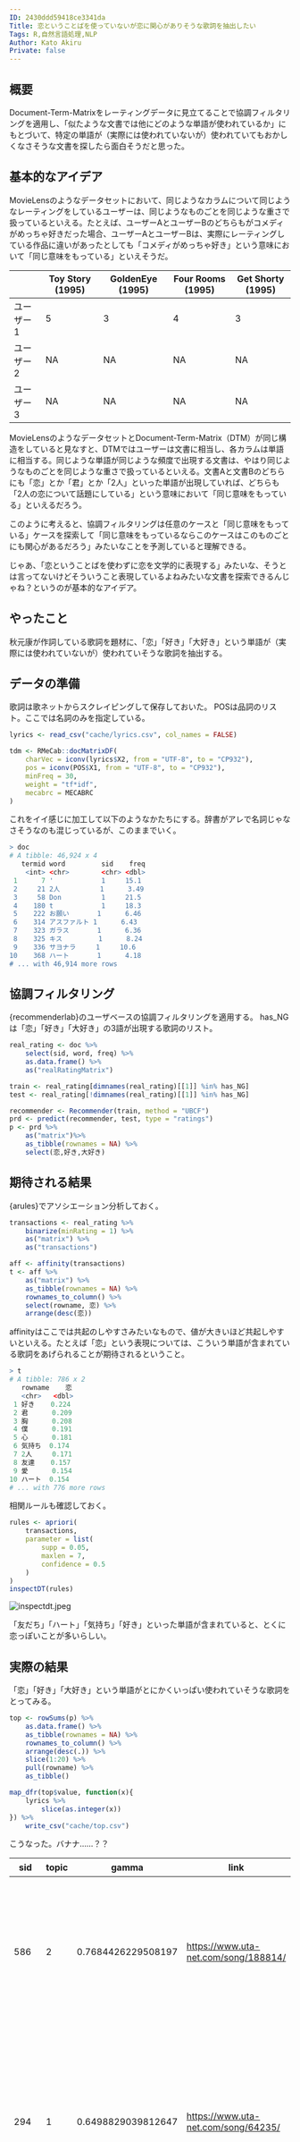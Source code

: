 ```yaml
---
ID: 2430ddd59418ce3341da
Title: 恋ということばを使っていないが恋に関心がありそうな歌詞を抽出したい
Tags: R,自然言語処理,NLP
Author: Kato Akiru
Private: false
---
```


## 概要

Document-Term-Matrixをレーティングデータに見立てることで協調フィルタリングを適用し、「似たような文書では他にどのような単語が使われているか」にもとづいて、特定の単語が（実際には使われていないが）使われていてもおかしくなさそうな文書を探したら面白そうだと思った。

## 基本的なアイデア

MovieLensのようなデータセットにおいて、同じようなカラムについて同じようなレーティングをしているユーザーは、同じようなものごとを同じような重さで扱っているといえる。たとえば、ユーザーAとユーザーBのどちらもがコメディがめっちゃ好きだった場合、ユーザーAとユーザーBは、実際にレーティングしている作品に違いがあったとしても「コメディがめっちゃ好き」という意味において「同じ意味をもっている」といえそうだ。

|       |  Toy Story (1995)  |  GoldenEye (1995)  |  Four Rooms (1995)  |  Get Shorty (1995)  |
|  ----  |  ----  |  ----  |  ----  |  ----  |
|  ユーザー1  |  5  |  3  |  4  |  3  |
|  ユーザー2  |  NA  |  NA  |  NA  |  NA  |
|  ユーザー3  |  NA  |  NA  |  NA  |  NA  |

MovieLensのようなデータセットとDocument-Term-Matrix（DTM）が同じ構造をしていると見なすと、DTMではユーザーは文書に相当し、各カラムは単語に相当する。同じような単語が同じような頻度で出現する文書は、やはり同じようなものごとを同じような重さで扱っているといえる。文書Aと文書Bのどちらにも「恋」とか「君」とか「2人」といった単語が出現していれば、どちらも「2人の恋について話題にしている」という意味において「同じ意味をもっている」といえるだろう。

このように考えると、協調フィルタリングは任意のケースと「同じ意味をもっている」ケースを探索して「同じ意味をもっているならこのケースはこのものごとにも関心があるだろう」みたいなことを予測していると理解できる。

じゃあ、「恋ということばを使わずに恋を文学的に表現する」みたいな、そうとは言ってないけどそういうこと表現しているよねみたいな文書を探索できるんじゃね？というのが基本的なアイデア。

## やったこと

秋元康が作詞している歌詞を題材に、「恋」「好き」「大好き」という単語が（実際には使われていないが）使われていそうな歌詞を抽出する。

## データの準備

歌詞は歌ネットからスクレイピングして保存しておいた。
POSは品詞のリスト。ここでは名詞のみを指定している。

```R
lyrics <- read_csv("cache/lyrics.csv", col_names = FALSE)

tdm <- RMeCab::docMatrixDF(
    charVec = iconv(lyrics$X2, from = "UTF-8", to = "CP932"),
    pos = iconv(POS$X1, from = "UTF-8", to = "CP932"),
    minFreq = 30,
    weight = "tf*idf",
    mecabrc = MECABRC
)
```

これをイイ感じに加工して以下のようなかたちにする。辞書がアレで名詞じゃなさそうなのも混じっているが、このままでいく。

```R
> doc
# A tibble: 46,924 x 4
   termid word         sid    freq
    <int> <chr>        <chr> <dbl>
 1      7 '            1     15.1 
 2     21 2人          1      3.49
 3     58 Don          1     21.5 
 4    180 t            1     18.3 
 5    222 お願い       1      6.46
 6    314 アスファルト 1      6.43
 7    323 ガラス       1      6.36
 8    325 キス         1      8.24
 9    336 サヨナラ     1     10.6 
10    368 ハート       1      4.18
# ... with 46,914 more rows
```

## 協調フィルタリング

{recommenderlab}のユーザベースの協調フィルタリングを適用する。
has_NGは「恋」「好き」「大好き」の3語が出現する歌詞のリスト。

```R
real_rating <- doc %>%
    select(sid, word, freq) %>%
    as.data.frame() %>%
    as("realRatingMatrix")

train <- real_rating[dimnames(real_rating)[[1]] %in% has_NG]
test <- real_rating[!dimnames(real_rating)[[1]] %in% has_NG]

recommender <- Recommender(train, method = "UBCF")
prd <- predict(recommender, test, type = "ratings")
p <- prd %>%
    as("matrix")%>%
    as_tibble(rownames = NA) %>%
    select(恋,好き,大好き)
```

## 期待される結果

{arules}でアソシエーション分析しておく。

```R
transactions <- real_rating %>%
    binarize(minRating = 1) %>%
    as("matrix") %>%
    as("transactions")

aff <- affinity(transactions)
t <- aff %>%
    as("matrix") %>%
    as_tibble(rownames = NA) %>%
    rownames_to_column() %>%
    select(rowname, 恋) %>%
    arrange(desc(恋))
```

affinityはここでは共起のしやすさみたいなもので、値が大きいほど共起しやすいといえる。たとえば「恋」という表現については、こういう単語が含まれている歌詞をあげられることが期待されるということ。

```R
> t
# A tibble: 786 x 2
   rowname    恋
   <chr>   <dbl>
 1 好き    0.224
 2 君      0.209
 3 胸      0.208
 4 僕      0.191
 5 心      0.181
 6 気持ち  0.174
 7 2人     0.171
 8 友達    0.157
 9 愛      0.154
10 ハート  0.154
# ... with 776 more rows
```

相関ルールも確認しておく。

```R
rules <- apriori(
    transactions,
    parameter = list(
        supp = 0.05,
        maxlen = 7,
        confidence = 0.5
    )
)
inspectDT(rules)
```

![inspectdt.jpeg](https://qiita-image-store.s3.amazonaws.com/0/228173/bda69475-f766-9a3b-0d01-d9e2581e658c.jpeg)

「友だち」「ハート」「気持ち」「好き」といった単語が含まれていると、とくに恋っぽいことが多いらしい。

## 実際の結果

「恋」「好き」「大好き」という単語がとにかくいっぱい使われていそうな歌詞をとってみる。

```R
top <- rowSums(p) %>%
    as.data.frame() %>%
    as_tibble(rownames = NA) %>%
    rownames_to_column() %>%
    arrange(desc(.)) %>%
    slice(1:20) %>%
    pull(rowname) %>%
    as_tibble()

map_dfr(top$value, function(x){
    lyrics %>%
        slice(as.integer(x))
}) %>%
    write_csv("cache/top.csv")
```

こうなった。バナナ……？？

| sid  | topic | gamma              | link                                 | 歌い出し                                                     |
| ---- | ----- | ------------------ | ------------------------------------ | ------------------------------------------------------------ |
| 586  | 2     | 0.7684426229508197 | https://www.uta-net.com/song/188814/ | バナナ　バナナバナナ　バナナひょろりきいろいほそおもてすきでじみなわけじゃないふさにつらなるきょうだいとあすをゆめみたねったいりん |
| 294  | 1     | 0.6498829039812647 | https://www.uta-net.com/song/64235/  | Wake Up It's MorningWake Up It's MorningWake Up It's MorningWake Up It's Morning天使の顔したあの娘は　正体不明の重要参考人目覚めはいつものTVのニュースキャスターの声 |
| 1553 | 3     | 0.6983695652173914 | https://www.uta-net.com/song/3274/   | ドダバ　そこ行く姉ちゃん俺とお茶でもどうだいイヤンYeh yeh yeh yeh yeh yehWow wow wow wow wowティーバックってか？　おっかしい、この歌ドダバ |
| 2385 | 1     | 0.7877155172413793 | https://www.uta-net.com/song/105919/ | ワクワクの日曜日目覚めたら窓にパラパラと雪あなたとの初めてのデートなのについてない空模様あの待ち合わせ場所へそう　傘を差しながら出かけた私を迎えたのは |
| 2302 | 4     | 0.7563775510204082 | https://www.uta-net.com/song/180730/ | LALALA…LALALA…OH！ OH！電車がゴーゴーうるせえ！(工場近く)OH！ OH！誰も来やしねえよ世間様から見捨てられたエリアさ |
| 768  | 3     | 0.7655737704918033 | https://www.uta-net.com/song/149641/ | この街のノイズは最高の媚薬(ドラッグ)さアスファルトのディスコでReligionのように踊るのさCrazy Nights　ハートのCrazy Nights　ビートにCrazy Nights　浮かれてCrazy Nights朝まで眠れない狂ったジェネレーション |
| 2003 | 1     | 0.814327485380117  | https://www.uta-net.com/song/198245/ | うちらより偉い人　ガンバレ！ガンバレ！うちらより頭いい人　ガンバレ！ガンバレ！シュプレヒコール聴こえる社会の窓からこの国の将来に一言申すたかがアイドル　されどアイドル |
| 1132 | 1     | 0.5361010830324909 | https://www.uta-net.com/song/126769/ | レッドにブルーにイエロー・ホワイト・ブラック・グリーン・ピンクにオレンジCome on！ 集まれ！ゴールド・シルバー・ネイビー・グレーにブラウン・ライトブルー・ベージュにパープル夢１６色 |
| 2203 | 1     | 0.824396782841823  | https://www.uta-net.com/song/43313/  | 君の瞳に何が映ってるのか？夢に燃えてる僕の背中よ淋しくさせても許してくれ飛ばなきゃならない自分の空 |
| 254  | 2     | 0.7378472222222222 | https://www.uta-net.com/song/15814/  | ハァ～　月の太鼓に風の笛トントンピーヒャラリ(ヨイヨイ)やぐらの下で輪になって人と人とが巡り逢う(ア　ソレッ) |
| 115  | 1     | 0.8163972286374134 | https://www.uta-net.com/song/42940/  | 窓の遠い時計台 文字盤が見えればもうすぐ夜明けだ君はからっぽのチェストひじで もたれながら 昨日のままさ分かってるよ |
| 1678 | 1     | 0.6691616766467066 | https://www.uta-net.com/song/162885/ | じゃんじゃん　じゃんけんぽんぐぅぐぅ　ぐぅ・ちょき・ぱぁにんにん　忍たま音頭アソレ　アソレ　アソレソレソレ |
| 2116 | 1     | 0.7806122448979592 | https://www.uta-net.com/song/196364/ | Say！ ポピパパッポピピップ…Say！ ポピパパッポピピップ…Say！ ポピパパッポピピップ…Say！ |
| 1554 | 3     | 0.766566265060241  | https://www.uta-net.com/song/86282/  | 横須賀ベイシティ　場末のディスコミラーボール　安っぽいね錆びた光　かきまぜてるフロアーベトナムメモリー　危ないモーメント |
| 587  | 1     | 0.4719512195121951 | https://www.uta-net.com/song/228126/ | WOW WOW WOWガンガンガン　ガンバリーナ！ヤンヤンヤン　ヤッチャリーナ！一度決めたら　Yeah！ Yeah！ Yeah！とことん行こう！目指せ！ ガンバリーナ！ |
| 1667 | 4     | 0.7449494949494949 | https://www.uta-net.com/song/7241/   | 日本ブギだよ！ (JAPAN JAPAN)日本ブギだよ！ (JAPAN JAPAN)日本は　変わるよ！日本は　変わるよ！ |
| 2163 | 3     | 0.8054123711340206 | https://www.uta-net.com/song/117284/ | 遥か地平線に長い夜が明ける時悪い夢から覚め世界は生まれ変われるよいくつもの罪を青い空が許してくれる |
| 1666 | 3     | 0.5251046025104602 | https://www.uta-net.com/song/228880/ | 1つ　人の数は　おおよそ一億二千万人だ！2つ　富士の山は　標高3776！3つ　見てよ！円が高い！1ドル115円！ |
| 1053 | 1     | 0.5833333333333334 | https://www.uta-net.com/song/23182/  | そんなに強くないからお酒ばかり　勧めないでそろそろ　私家に帰らなきゃ無理には　引き止めないけど野暮なことは　言いっこなしさ |
| 2410 | 1     | 0.7450248756218906 | https://www.uta-net.com/song/7253/   | おまえだつて Maybe 覚えるだろう遠いあの頃の輝き過ぎさった 時の河に埋もれて愛は殻の中誰でも |

## 評価

### トピックモデル

ここまでやって気づいたのだが、秋元康がどんな歌詞を書いているのかきちんと把握していないので、実は適当に予測してもけっこう恋っぽい歌詞にあたってしまうのではないかという疑惑が生じた。上の結果ではそんなに恋っぽい歌詞が抽出できなかったけれど、それが偶然なのかもよくわからない。

そのへん含め、もうすこし検討するために{topicmodels}でトピック分析してみる。とりあえずわけてくれればいいのでトピック数は適当に決めた。

```R
dtm_lda <- doc %>%
    mutate(
        sid_int = as.integer(sid),
        val_int = as.integer(freq)
    ) %>%
    tidytext::cast_dtm_(document = "sid_int", term = "word", value = "val_int") %>%
    print() %>%
    topicmodels::LDA(k = 4, method = "Gibbs")

topic_term <- tidytext::tidy(dtm_lda, matrix = "beta") %>%
    group_by(term) %>%
    top_n(n = 1, wt = beta) %>%
    arrange(topic) %>% 
    ungroup() %>%
    group_by(topic) %>%
    top_n(n = 20, wt = beta) %>%
    arrange(desc(beta)) %>%
    as.data.frame() %>%
    write_csv("cache/topic_term.csv")
```

それぞれのトピックに特徴的な単語。

```R
> topic_term %>%
+     filter(topic == 1)
   topic     term        beta
1      1       AH 0.027583670
2      1     Yeah 0.021853881
3      1        ' 0.021470983
4      1       Oh 0.019652220
5      1        I 0.017477908
6      1        - 0.015536070
7      1        , 0.014866000
8      1     LOVE 0.014592501
9      1      YOU 0.012623314
10     1        . 0.012295116
11     1 愛してる 0.012062642
12     1       Ah 0.010886599
13     1       Me 0.009847306
14     1       48 0.009751582
15     1     今夜 0.009710557
16     1        t 0.009532783
17     1      2人 0.009409709
18     1      the 0.008835362
19     1 Love you 0.008794337
20     1      !　 0.008548189
> topic_term %>%
+     filter(topic == 2)
   topic             term        beta
1      2               空 0.024266335
2      2               涙 0.019007227
3      2               愛 0.017054397
4      2               夢 0.016870715
5      2               風 0.015449596
6      2               雨 0.013980139
7      2           思い出 0.013361421
8      2               花 0.013187406
9      2           悲しみ 0.012965054
10     2               海 0.011360253
11     2             未来 0.010741534
12     2               心 0.010538517
13     2           あの日 0.010528850
14     2               星 0.010519182
15     2           いつか 0.010325833
16     2 川の流れのように 0.010084146
17     2             季節 0.009977803
18     2             永遠 0.009939134
19     2               夜 0.009774786
20     2             太陽 0.009687779
> topic_term %>%
+     filter(topic == 3)
   topic         term        beta
1      3           君 0.080323159
2      3           僕 0.067112831
3      3          WOW 0.031483402
4      3     しあわせ 0.013294517
5      3         今日 0.013180186
6      3       キット 0.010041304
7      3         世界 0.009989336
8      3     好きだ。 0.009989336
9      3       誰かが 0.009812644
10     3           声 0.009292962
11     3         青春 0.009199419
12     3         そば 0.008970759
13     3           汗 0.008471863
14     3         昨日 0.008118479
15     3       ハイツ 0.008045724
16     3 いつだって。 0.008014543
17     3         勇気 0.007837851
18     3         大事 0.007484467
19     3         一番 0.007318168
20     3           息 0.007255806
21     3        MARIA 0.007255806
> topic_term %>%
+     filter(topic == 4)
   topic       term        beta
1      4         恋 0.030817068
2      4       好き 0.026629006
3      4       キス 0.017235322
4      4       大人 0.014846734
5      4       友達 0.012597391
6      4     ハート 0.011740499
7      4        　( 0.011022851
8      4         嘘 0.010840762
9      4         顔 0.010390893
10     4       した 0.010294493
11     4   あなたに 0.009791068
12     4     女の子 0.009737512
13     4         OH 0.009544712
14     4   ロマンス 0.008345062
15     4 ごめんね。 0.008098705
16     4         髪 0.007980883
17     4       制服 0.007423903
18     4        )　 0.007370347
19     4       ただ 0.006888345
20     4       L・A 0.006770522
```

それぞれのトピックにおける「恋」「好き」「大好き」の β

![beta_koi.jpeg](https://qiita-image-store.s3.amazonaws.com/0/228173/dc0765b4-b3d5-1120-9547-b82e4e37f285.jpeg)
![beta_suki.jpeg](https://qiita-image-store.s3.amazonaws.com/0/228173/696c0094-fa5e-7053-945c-f597ad16171e.jpeg)
![beta_daisuki.jpeg](https://qiita-image-store.s3.amazonaws.com/0/228173/934a2ae7-584d-b3a1-faf7-70f3aed93fe8.jpeg)

雰囲気としてはトピック4に属していると恋っぽい話題をあつかっているといえそう。実際の結果にあげた表にあるように、ユーザベースの協調フィルタリングでは、トピック1に属する歌詞をやや多めに抽出しているように見える。

予想されるトピックはこんな感じ。1は元々それなりに多いが、3とか4とかもけっこうある。

![topic_hist.jpeg](https://qiita-image-store.s3.amazonaws.com/0/228173/fae2fb49-283e-c40a-c737-f78b912b4213.jpeg)

### ランダムに抽出した場合との比較

`recommender <- Recommender(train, method = "RANDOM")`としたうえで同様の手順を踏んで抽出した場合と比較してみる。

| sid  | topic | gamma               | link                                 | 歌い出し                                                     |
| ---- | ----- | ------------------- | ------------------------------------ | ------------------------------------------------------------ |
| 947  | NA    | NA                  | https://www.uta-net.com/song/61901/  | 教室の窓辺にはうららかな陽だまりあと僅かの春のカレンダー授業中　見渡せば同じ制服着た仲間たちが大人に見える |
| 871  | 2     | 0.5308988764044944  | https://www.uta-net.com/song/144400/ | いつかの願いは土の中で眠って約束の時刻に希望の芽が出るんだ2人が出逢った頃夢などまだ種だったどれくらい歳月(とき)が過ぎ花は咲くのだろう |
| 843  | 3     | 0.46984924623115576 | https://www.uta-net.com/song/129188/ | 誰かに言われた言葉の棘気にしてしまうのは自信ないから嫌われることに怯えながら見えない敵ばかり勝手に作っていた |
| 633  | 4     | 0.5717213114754098  | https://www.uta-net.com/song/229652/ | 夏になるといつも想う甘酸っぱいあの頃どこからか吹いて来るんだ懐かしいそよ風 |
| 840  | 2     | 0.3664772727272727  | https://www.uta-net.com/song/178485/ | すべてがうまく行かずに空回りしてた頃自分が生きてる意味まで疑い始めたんだ信じられるものなんてこの世には見つからないって |
| 306  | 4     | 0.5310077519379846  | https://www.uta-net.com/song/126776/ | 嘘つきなダチョウはおっとり歩いたりいい奴アピールして油断させてるけど本当のダチョウはちょっとセクシーで友達というより私にとってLover |
| 373  | NA    | NA                  | https://www.uta-net.com/song/782/    | WOW WOW WOW WOW WOW WOW…WOW WOW WOW WOW WOW WOW…Baby!閉じたままの瞳 開いてごらんよIt's just the time on now! |
| 307  | 4     | 0.46710526315789475 | https://www.uta-net.com/song/106933/ | 海沿いの緩やかなカーブ原付バイクで走る　風はまだ冷たい君に貰ったピンクのマフラー僕は愛をぐるぐる巻きバイト先から待ち合わせのファミレスへAKB口ずさんで |
| 271  | 3     | 0.3678571428571429  | https://www.uta-net.com/song/212319/ | この道を何回歩いただろうあなたに会えるようで…街の角をいくつ立ち止まって　探して来たか？ |
| 265  | 3     | 0.6194444444444445  | https://www.uta-net.com/song/170384/ | 春一番　吹くように胸の奥が乱れてる突然の引っ越しを今さっき聞かされて立ち尽くす昨日までそばにいた君がいなくなるなんて |
| 5    | 2     | 0.7664359861591695  | https://www.uta-net.com/song/6706/   | 恋人よ今　受け止めてあふれる想いあなたの両手で恋人よ今　瞳を閉じて高鳴る胸が2人の言葉キャンドルの炎に揺れてる |
| 1152 | 4     | 0.44545454545454544 | https://www.uta-net.com/song/247354/ | 突然の雨だったら濡れるのもしょうがないでしょう信じ切ってたあの人から夕立のように裏切られた |
| 816  | 3     | 0.45224719101123595 | https://www.uta-net.com/song/122111/ | 私より好きなコができちゃったら　どうするの?もっと可愛いコがいるでしょう?恋はいつでも心配性北風が過ぎる遊歩道 |
| 632  | 4     | 0.4166666666666667  | https://www.uta-net.com/song/212849/ | 右頬ピシャリとぶたれれば心のけじめもつくけれど小さな　その肩　震わせて爪を噛む君　いじらしい男は最初に恋をして男は最後に嘘をつくごめんよ |
| 389  | 2     | 0.43577981651376146 | https://www.uta-net.com/song/24431/  | 夜空の星が　今雪に変われば街のざわめきは白い　ジングルベルワン・ワン・ワン家に帰ろう |
| 21   | 2     | 0.4264705882352941  | https://www.uta-net.com/song/48/     | 南風のショールに抱かれながら一人きりレンガの街愛にはぐれてそう |
| 1045 | NA    | NA                  | https://www.uta-net.com/song/14839/  | 「Il ne faut pas vendre la peau deI'ours avant qu'on I'ait pris.」「なんて素敵な夜なんだ。君が夜を素敵にする」そんな風に口説くのね |
| 1105 | 3     | 0.3547297297297297  | https://www.uta-net.com/song/242235/ | 自分のことが好きじゃなかっただからずっと俯(うつむ)いていた誰かが手招きしてくれてもそう素直に心を　開(ひら)けなかった |
| 237  | 3     | 0.43288590604026844 | https://www.uta-net.com/song/132303/ | ねえ　君のために何ができるのかな?僕は考えたけど何も浮かばないそう |
| 678  | 3     | 0.4543010752688172  | https://www.uta-net.com/song/208869/ | どこかで鳴いてるひぐらしは何かの秘密を知っている沈む夕陽に隠れて君はどこにいる？ |

### まとめ

今回の試みはあまりうまくいっていなかったっぽい。LDAはソフトクラスタリングなので必ずしもトピック4を抽出できていなければ不自然というわけでもないが、抽出された歌詞を読んでみてもあまり恋っぽい印象は受けなかった。

抽出された歌詞は同じフレーズのリフレインが多い気がするので、特定の単語をしつこく繰り返す歌詞があると、「恋」とかの単語もワンチャン多く出現しそうだと予測してしまうのかもしれない。

## 参考にしたもの

### 協調フィルタリング

- [recommenderlab.pdf](https://cran.r-project.org/web/packages/recommenderlab/recommenderlab.pdf)
- [Rで協調フィルタリングをやってみた - St_Hakky’s blog](http://st-hakky.hatenablog.com/entry/2017/02/11/201035)
- [レコメンドつれづれ ～1-2. 協調フィルタリングの実装 ～ - Platinum Data Blog by BrainPad](http://blog.brainpad.co.jp/entry/2017/05/23/153000)

### アソシエーション分析

- [R {arules} によるアソシエーション分析をちょっと詳しく <1> - StatsFragments](http://sinhrks.hatenablog.com/entry/2014/12/12/081841)
- [R言語のarulesVizパッケージでアソシエーション・ルール・マイニングを視覚化する | Accel Brain; Media](https://media.accel-brain.com/arules-viz/)

### トピックモデル（Latent Dirichlet Allocation）

- [モダンなRによるテキスト解析 - Qiita](https://qiita.com/yamano357/items/1f95cd96728264ee1887)
- [Latent Dirichlet Allocation (LDA) ゆるふわ入門 - あらびき日記](https://abicky.net/2013/03/12/230747/)
- [LDA(Latent Dirichlet Allocation)のちょっとしたメモ - EchizenBlog-Zwei](http://d.hatena.ne.jp/echizen_tm/20100625/1277492000)

## 実行環境

※Windows10です

```R
> devtools::session_info()
Session info ---------------------------------------------------------
 setting  value                       
 version  R version 3.4.3 (2017-11-30)
 system   x86_64, mingw32             
 ui       RStudio (1.1.423)           
 language (EN)                        
 collate  Japanese_Japan.932          
 tz       Asia/Tokyo                  
 date     2018-05-31                  

Packages -------------------------------------------------------------
 package        * version  date       source        
 arules         * 1.5-4    2017-10-12 CRAN (R 3.4.3)
 arulesViz      * 1.3-0    2017-09-09 CRAN (R 3.4.3)
 assertthat       0.2.0    2017-04-11 CRAN (R 3.4.2)
 base           * 3.4.3    2018-01-10 local         
 bindr            0.1      2016-11-13 CRAN (R 3.4.2)
 bindrcpp         0.2      2017-06-17 CRAN (R 3.4.2)
 bitops           1.0-6    2013-08-17 CRAN (R 3.4.1)
 broom            0.4.3    2017-11-20 CRAN (R 3.4.3)
 caTools          1.17.1   2014-09-10 CRAN (R 3.4.2)
 cellranger       1.1.0    2016-07-27 CRAN (R 3.4.2)
 class            7.3-14   2015-08-30 CRAN (R 3.4.3)
 cli              1.0.0    2017-11-05 CRAN (R 3.4.3)
 cluster          2.0.6    2017-03-10 CRAN (R 3.4.3)
 codetools        0.2-15   2016-10-05 CRAN (R 3.4.3)
 colorspace       1.3-2    2016-12-14 CRAN (R 3.4.2)
 compiler         3.4.3    2018-01-10 local         
 crayon           1.3.4    2017-09-16 CRAN (R 3.4.2)
 data.table       1.10.4-3 2017-10-27 CRAN (R 3.4.3)
 datasets       * 3.4.3    2018-01-10 local         
 dendextend       1.6.0    2017-11-13 CRAN (R 3.4.3)
 DEoptimR         1.0-8    2016-11-19 CRAN (R 3.4.1)
 devtools         1.13.4   2017-11-09 CRAN (R 3.4.3)
 digest           0.6.13   2017-12-14 CRAN (R 3.4.3)
 diptest          0.75-7   2016-12-05 CRAN (R 3.4.1)
 dplyr          * 0.7.4    2017-09-28 CRAN (R 3.4.2)
 DT               0.2      2016-08-09 CRAN (R 3.4.3)
 feather        * 0.3.1    2016-11-09 CRAN (R 3.4.2)
 flexmix          2.3-14   2017-04-28 CRAN (R 3.4.3)
 forcats        * 0.2.0    2017-01-23 CRAN (R 3.4.2)
 foreach        * 1.4.5    2017-12-29 local         
 foreign          0.8-69   2017-06-22 CRAN (R 3.4.3)
 fpc              2.1-10   2015-08-14 CRAN (R 3.4.2)
 gclus            1.3.1    2012-06-25 CRAN (R 3.4.3)
 gdata            2.18.0   2017-06-06 CRAN (R 3.4.3)
 ggplot2        * 2.2.1    2016-12-30 CRAN (R 3.4.2)
 glue             1.2.0    2017-10-29 CRAN (R 3.4.3)
 gplots           3.0.1    2016-03-30 CRAN (R 3.4.3)
 graphics       * 3.4.3    2018-01-10 local         
 grDevices      * 3.4.3    2018-01-10 local         
 grid           * 3.4.3    2018-01-10 local         
 gridExtra        2.3      2017-09-09 CRAN (R 3.4.2)
 gtable           0.2.0    2016-02-26 CRAN (R 3.4.2)
 gtools           3.5.0    2015-05-29 CRAN (R 3.4.1)
 haven            1.1.0    2017-07-09 CRAN (R 3.4.2)
 hms              0.4.0    2017-11-23 CRAN (R 3.4.3)
 htmltools        0.3.6    2017-04-28 CRAN (R 3.4.2)
 htmlwidgets      0.9      2017-07-10 CRAN (R 3.4.2)
 httr             1.3.1    2017-08-20 CRAN (R 3.4.2)
 irlba            2.3.1    2017-10-18 CRAN (R 3.4.3)
 iterators        1.0.9    2017-12-29 local         
 janeaustenr      0.1.5    2017-06-10 CRAN (R 3.4.3)
 jsonlite         1.5      2017-06-01 CRAN (R 3.4.2)
 kernlab          0.9-25   2016-10-03 CRAN (R 3.4.1)
 KernSmooth       2.23-15  2015-06-29 CRAN (R 3.4.3)
 lattice          0.20-35  2017-03-25 CRAN (R 3.4.3)
 lazyeval         0.2.1    2017-10-29 CRAN (R 3.4.3)
 LDAvis         * 0.3.2    2015-10-24 CRAN (R 3.4.3)
 lmtest           0.9-35   2017-02-11 CRAN (R 3.4.3)
 lubridate        1.7.1    2017-11-03 CRAN (R 3.4.3)
 magrittr         1.5      2014-11-22 CRAN (R 3.4.2)
 MASS             7.3-47   2017-02-26 CRAN (R 3.4.3)
 Matrix         * 1.2-12   2017-11-20 CRAN (R 3.4.3)
 mclust           5.4      2017-11-22 CRAN (R 3.4.3)
 memoise          1.1.0    2017-04-21 CRAN (R 3.4.2)
 methods        * 3.4.3    2018-01-10 local         
 mnormt           1.5-5    2016-10-15 CRAN (R 3.4.1)
 modelr           0.1.1    2017-07-24 CRAN (R 3.4.2)
 modeltools       0.2-21   2013-09-02 CRAN (R 3.4.1)
 munsell          0.4.3    2016-02-13 CRAN (R 3.4.2)
 mvtnorm          1.0-6    2017-03-02 CRAN (R 3.4.1)
 nlme             3.1-131  2017-02-06 CRAN (R 3.4.3)
 NLP              0.1-11   2017-08-15 CRAN (R 3.4.1)
 nnet             7.3-12   2016-02-02 CRAN (R 3.4.3)
 packrat          0.4.8-1  2016-09-07 CRAN (R 3.4.2)
 parallel         3.4.3    2018-01-10 local         
 pillar           1.0.1    2017-11-27 CRAN (R 3.4.3)
 pkgconfig        2.0.1    2017-03-21 CRAN (R 3.4.2)
 plotly           4.7.1    2017-07-29 CRAN (R 3.4.2)
 plyr             1.8.4    2016-06-08 CRAN (R 3.4.2)
 prabclus         2.2-6    2015-01-14 CRAN (R 3.4.3)
 proxy          * 0.4-20   2017-12-12 CRAN (R 3.4.3)
 psych            1.7.8    2017-09-09 CRAN (R 3.4.2)
 purrr          * 0.2.4    2017-10-18 CRAN (R 3.4.3)
 R6               2.2.2    2017-06-17 CRAN (R 3.4.2)
 Rcpp             0.12.14  2017-11-23 CRAN (R 3.4.3)
 readr          * 1.1.1    2017-05-16 CRAN (R 3.4.2)
 readxl           1.0.0    2017-04-18 CRAN (R 3.4.2)
 recommenderlab * 0.2-2    2017-04-05 CRAN (R 3.4.3)
 registry       * 0.5      2017-12-03 CRAN (R 3.4.3)
 reshape2         1.4.3    2017-12-11 CRAN (R 3.4.3)
 RevoUtils      * 10.0.7   2018-01-02 local         
 RevoUtilsMath  * 10.0.1   2017-09-19 local         
 RJSONIO        * 1.3-0    2014-07-28 CRAN (R 3.4.1)
 rlang            0.1.6    2017-12-21 CRAN (R 3.4.3)
 RMeCab         * 0.99999  2017-08-28 local         
 robustbase       0.92-8   2017-11-01 CRAN (R 3.4.3)
 rstudioapi       0.7      2017-09-07 CRAN (R 3.4.2)
 rvest          * 0.3.2    2016-06-17 CRAN (R 3.4.2)
 scales           0.5.0    2017-08-24 CRAN (R 3.4.2)
 scatterplot3d    0.3-40   2017-04-22 CRAN (R 3.4.1)
 seriation        1.2-2    2017-05-09 CRAN (R 3.4.3)
 slam           * 0.1-42   2017-12-21 CRAN (R 3.4.3)
 SnowballC        0.5.1    2014-08-09 CRAN (R 3.4.1)
 stats          * 3.4.3    2018-01-10 local         
 stats4           3.4.3    2018-01-10 local         
 stringi          1.1.6    2017-11-17 CRAN (R 3.4.2)
 stringr        * 1.2.0    2017-02-18 CRAN (R 3.4.2)
 tibble         * 1.4.1    2017-12-25 CRAN (R 3.4.3)
 tidyr          * 0.7.2    2017-10-16 CRAN (R 3.4.3)
 tidytext       * 0.1.5    2017-11-18 CRAN (R 3.4.3)
 tidyverse      * 1.2.1    2017-11-14 CRAN (R 3.4.3)
 tm               0.7-3    2017-12-06 CRAN (R 3.4.3)
 tokenizers       0.1.4    2016-08-29 CRAN (R 3.4.3)
 tools            3.4.3    2018-01-10 local         
 topicmodels    * 0.2-7    2017-11-03 CRAN (R 3.4.3)
 trimcluster      0.1-2    2012-10-29 CRAN (R 3.4.3)
 TSP              1.1-5    2017-02-22 CRAN (R 3.4.3)
 utils          * 3.4.3    2018-01-10 local         
 vcd              1.4-4    2017-12-06 CRAN (R 3.4.3)
 viridis          0.4.0    2017-03-27 CRAN (R 3.4.2)
 viridisLite      0.2.0    2017-03-24 CRAN (R 3.4.2)
 visNetwork       2.0.2    2017-12-19 CRAN (R 3.4.3)
 whisker          0.3-2    2013-04-28 CRAN (R 3.4.2)
 withr            2.1.1    2017-12-19 CRAN (R 3.4.3)
 xml2           * 1.1.1    2017-01-24 CRAN (R 3.4.2)
 yaml             2.1.16   2017-12-12 CRAN (R 3.4.3)
 zoo              1.8-0    2017-04-12 CRAN (R 3.4.3)
```
